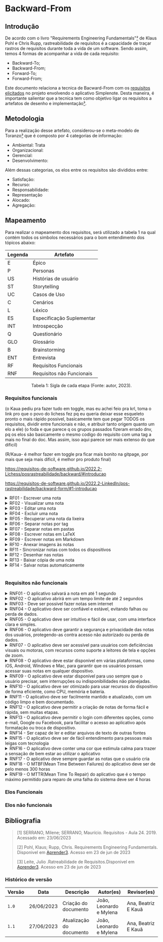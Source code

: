 # Backward-From
## Introdução
De acordo com o livro "Requirements Engineering Fundamentals"[²](#ancora2) de Klaus Pohl e Chris Rupp, rastreabilidade
de requisitos é a capacidade de traçar rastros de requisitos durante toda a vida de um software.
Sendo assim, temos 4 formas de acompanhar a vida de cada requisito:

- Backward-To;
- Backward-From;
- Forward-To;
- Forward-From;

Este documento relaciona a tecnica de Bacward-From com os [requisitos
elicitados](https://requisitos-de-software.github.io/2023.1-Simplenote/elicitacao/storytelling/) no projeto envolvendo o
aplicativo Simplenote. Desta maneira, é importante
salientar que a tecnica tem como objetivo ligar os requisitos a artefatos de desenho e implementação[³](#ancora3).

## Metodologia
Para a realização desse artefato, considerou-se o meta-modelo de Toranzo[³](#ancora3) que é composto por 4 categorias de informação:
- Ambiental: Trata 
- Organizacional:
- Gerencial:
- Desenvolvimento:

Além dessas categorias, os elos entre os requisitos são divididos entre:
- Satisfação:
- Recurso:
- Responsabilidade:
- Representação
- Alocado:
- Agregação:

## Mapeamento
Para realizar o mapeamento dos requisitos, será utilizado a tabela 1 na qual contém todos os simbolos necessários para o
bom entendimento dos tópicos abaixo:

<center>

  | Legenda | Artefato                  |
  | ------- | ------------------------- |
  | E       | Épico                     |
  | P       | Personas                  |
  | US      | Histórias de usuário      |
  | ST      | Storytelling              |
  | UC      | Casos de Uso              |
  | C       | Cenários                  |
  | L       | Léxico                    |
  | ES      | Especificação Suplementar |
  | INT     | Introspecção              |
  | Q       | Questionário              |
  | GLO     | Glossário                 |
  | B       | Brainstorming             |
  | ENT     | Entrevista                |
  | RF      | Requisitos Funcionais     |
  | RNF     | Requisitos não Funcionais |

</center>

<div style="text-align: center">
  <p> Tabela 1: Sigla de cada etapa (Fonte: autor, 2023).</p>
</div>

### Requisitos funcionais

(o Kaua pediu pra fazer tudo em toggle, mas eu achei feio pra krl, toma o link pro que o povo do lichess fez pq eu queria deixar esse esqueleto pronto o mais rápido possivel, basicamente tem que pegar TODOS os requisitos, dividir entre funcionais e não, e atribuir tanto origem quanto um elo a ele)
(o foda e que parece q os grupos passados fizeram errado dnv, pq os elos são basicamente o mesmo codigo do requisito com uma tag a mais no final do doc.
Mas assim, isso aqui parece ser mais extenso do que dificil)

(R/Kaua- é melhor fazer em toggle pra ficar mais bonito na gitpage, por mais que seja mais dificil, é melhor pro produto final)

https://requisitos-de-software.github.io/2022.2-Lichess/posrastreabilidade/backward/#introducao

https://requisitos-de-software.github.io/2022.2-LinkedIn/pos-rastreabilidade/backward-form/#1-introducao

<details>
  <summary>RF01 - Escrever uma nota</summary>

  <table>
    <thead>
      <tr>
        <th>Tópico</th>
        <th>Referência</th>
      </tr>
    </thead>
    <tbody>
      <tr>
        <td>Origem</td>
        <td><a href="https://requisitos-de-software.github.io/2023.1-Simplenote/modelagem/agil/backlog/">E1</a></td>
      </tr>
      <tr>
        <td>Elo</td>
        <td>EF01
        </td>
      
    
  </table>

  <p>Tabela 2: Requisito funcional 1 (Fonte: Autores, 2023).</p>

</details>

<details>
  <summary>RF02 - Visualizar uma nota</summary>

  <table>
    <thead>
      <tr>
        <th>Tópico</th>
        <th>Referência</th>
      </tr>
    </thead>
    <tbody>
      <tr>
        <td>Origem</td>
        <td></td>
      </tr>
      <tr>
        <td>Elo</td>
        <td>EF02
        </td>
      </tr>
      
  </table>


  <p>Tabela 3: Requisito funcional 2 (Fonte: Autores, 2023).</p>

</details>

<details>
  <summary>RF03 - Editar uma nota</summary>

  <table>
    <thead>
      <tr>
        <th>Tópico</th>
        <th>Referência</th>
      </tr>
    </thead>
    <tbody>
      <tr>
        <td>Origem</td>
        <td></td>
      </tr>
      <tr>
        <td>Elo</td>
        <td>EF03</a>
        </td>
      </tr>
      
  </table>


  <p>Tabela 4: Requisito funcional 3 (Fonte: Autores, 2023).</p>

</details>

<details>
  <summary>RF04 - Excluir uma nota</summary>

  <table>
    <thead>
      <tr>
        <th>Tópico</th>
        <th>Referência</th>
      </tr>
    </thead>
    <tbody>
      <tr>
        <td>Origem</td>
        <td></td>
      </tr>
      <tr>
        <td>Elo</td>
        <td>EF04
        </td>
      </tr>
      
  </table>


  <p>Tabela 5: Requisito funcional 4 (Fonte: Autores, 2023).</p>

</details>

<details>
  <summary>RF05 - Recuperar uma nota da lixeira</summary>

  <table>
    <thead>
      <tr>
        <th>Tópico</th>
        <th>Referência</th>
      </tr>
    </thead>
    <tbody>
      <tr>
        <td>Origem</td>
        <td></td>
      </tr>
      <tr>
        <td>Elo</td>
        <td>EF05
        </td>
      </tr>
      
  </table>


  <p>Tabela 6: Requisito funcional 5 (Fonte: Autores, 2023).</p>

</details>

<details>
  <summary>RF06 - Separar notas por tag</summary>

  <table>
    <thead>
      <tr>
        <th>Tópico</th>
        <th>Referência</th>
      </tr>
    </thead>
    <tbody>
      <tr>
        <td>Origem</td>
        <td></td>
      </tr>
      <tr>
        <td>Elo</td>
        <td>EF06
        </td>
      </tr>
      
  </table>


  <p>Tabela 7: Requisito funcional 6 (Fonte: Autores, 2023).</p>

</details>

<details>
  <summary>RF07 - Separar notas em pastas</summary>

  <table>
    <thead>
      <tr>
        <th>Tópico</th>
        <th>Referência</th>
      </tr>
    </thead>
    <tbody>
      <tr>
        <td>Origem</td>
        <td><</td>
      </tr>
      <tr>
        <td>Elo</td>
        <td>EF07
        </td>
      </tr>
      
  </table>


  <p>Tabela 8: Requisito funcional 7 (Fonte: Autores, 2023).</p>

</details>

<details>
  <summary>RF08 - Escrever notas em LaTeX</summary>

  <table>
    <thead>
      <tr>
        <th>Tópico</th>
        <th>Referência</th>
      </tr>
    </thead>
    <tbody>
      <tr>
        <td>Origem</td>
        <td></td>
      </tr>
      <tr>
        <td>Elo</td>
        <td>EF08</a>
        </td>
      </tr>
      
  </table>

  <p>Tabela 9: Requisito funcional 8 (Fonte: Autores, 2023).</p>

</details>

<details>
  <summary>RF09 - Escrever notas em Markdown</summary>

  <table>
    <thead>
      <tr>
        <th>Tópico</th>
        <th>Referência</th>
      </tr>
    </thead>
    <tbody>
      <tr>
        <td>Origem</td>
        <td></td>
      </tr>
      <tr>
        <td>Elo</td>
        <td>EF09</a>
        </td>
      </tr>
      
  </table>


  <p>Tabela 10: Requisito funcional 9 (Fonte: Autores, 2023).</p>

</details>

<details>
  <summary>RF10 - Anexar imagens às notas</summary>

  <table>
    <thead>
      <tr>
        <th>Tópico</th>
        <th>Referência</th>
      </tr>
    </thead>
    <>
      <tr>
        <td>Origem</td>
        <td></td>
      </tr>
      <tr>
        <td>Elo</td>
        <td>EF10</a>
        </td>
      </tr>
      
    
  </table>

  <p>Tabela 11: Requisito funcional 10 (Fonte: Autores, 2023).</p>

</details>

<details>
  <summary>RF11 - Sincronizar notas com todos os dispositivos</summary>

  <table>
    <thead>
      <tr>
        <th>Tópico</th>
        <th>Referência</th>
      </tr>
    </thead>
    <tbody>
      <tr>
        <td>Origem</td>
        <td></td>
      </tr>
      <tr>
        <td>Elo</td>
        <td>EF11
        </td>
      </tr>
      
  </table>

  <p>Tabela 12: Requisito funcional 11 (Fonte: Autores, 2023).</p>

</details>

<details>
  <summary>RF12 - Desenhar nas notas</summary>

  <table>
    <thead>
      <tr>
        <th>Tópico</th>
        <th>Referência</th>
      </tr>
    </thead>
    <tbody>
      <tr>
        <td>Origem</td>
        <td></td>
      </tr>
      <tr>
        <td>Elo</td>
        <td>EF12</a>
        </td>
      </tr>
      
  </table>

  <p>Tabela 13: Requisito funcional 12 (Fonte: Autores, 2023).</p>

</details>

<details>
  <summary>RF13 - Baixar cópia de uma nota</summary>

  <table>
    <thead>
      <tr>
        <th>Tópico</th>
        <th>Referência</th>
      </tr>
    </thead>
    <tbody>
      <tr>
        <td>Origem</td>
        <td></td>
      </tr>
      <tr>
        <td>Elo</td>
        <td>EF13</a>
        </td>
      </tr>
      
  </table>

  <p>Tabela 14: Requisito funcional 13 (Fonte: Autores, 2023).</p>

</details>

<details>
  <summary>RF14 - Salvar notas automaticamente</summary>

  <table>
    <thead>
      <tr>
        <th>Tópico</th>
        <th>Referência</th>
      </tr>
    </thead>
    <tbody>
      <tr>
        <td>Origem</td>
        <td></td>
      </tr>
      <tr>
        <td>Elo</td>
        <td>EF14
        </td>
      </tr>
      
  </table>

  <p>Tabela 15: Requisito funcional 14 (Fonte: Autores, 2023).</p>

</details>

<br>

### Requisitos não funcionais

<details>
  <summary> RNF01 - O aplicativo salvará a nota em até 1 segundo</summary>
  <table>
    <tr>
      <th>Tópico</th>
      <th>Referência</th>
    </tr>
    <tr>
      <td>Origem</td>
      <td></td>
    </tr>
    <tr>
      <td>Elo</td>
      <td>ENF01
      </td>
    </tr>
    
  </table>

  <p> Tabela 16: Requisito não-funcional 1 (Fonte: Autores, 2023).</p>

</details>

<details>
  <summary> RNF02 - O aplicativo abrirá em um tempo limite de até 2 segundos</summary>

  <table>
    <tr>
      <th>Tópico</th>
      <th>Referência</th>
    </tr>
    <tr>
      <td>Origem</td>
      <td></td>
    </tr>
    <tr>
      <td>Elo</td>
      <td>ENF02
      </td>
    </tr>
    
  </table>

  <p> Tabela 17: Requisito não-funcional 2 (Fonte: Autores, 2023).</p>

</details>

<details>
  <summary> RNF03 - Deve ser possível fazer notas sem internet</summary>

  <table>
    <tr>
      <th>Tópico</th>
      <th>Referência</th>
    </tr>
    <tr>
      <td>Origem</td>
      <td></td>
    </tr>
    <tr>
      <td>Elo</td>
      <td>ENF03
      </td>
    </tr>
    
  </table>


  <p> Tabela 18: Requisito não-funcional 3 (Fonte: Autores, 2023).</p>

</details>

<details>
  <summary> RNF04 - O aplicativo deve ser confiável e estável, evitando falhas ou perda de dados.</summary>

  <table>
    <tr>
      <th>Tópico</th>
      <th>Referência</th>
    </tr>
    <tr>
      <td>Origem</td>
      <td></td>
    </tr>
    <tr>
      <td>Elo</td>
      <td>ENF04
      </td>
    </tr>
  </table>


  <p> Tabela 19: Requisito não-funcional 4 (Fonte: Autores, 2023).</p>

</details>

<details>
  <summary> RNF05 - O aplicativo deve ser intuitivo e fácil de usar, com uma interface clara e simples.</summary>

  <table>
    <tr>
      <th>Tópico</th>
      <th>Referência</th>
    </tr>
    <tr>
      <td>Origem</td>
      <td></td>
    </tr>
    <tr>
      <td>Elo</td>
      <td>ENF05
      </td>
    </tr>
    
  </table>

  <p> Tabela 20: Requisito não-funcional 5 (Fonte: Autores, 2023).</p>
</details>

<details>
  <summary> RNF06 - O aplicativo deve garantir a segurança e privacidade das notas dos usuários, protegendo-as contra
    acesso não autorizado ou perda de dados.</summary>

  <table>
    <tr>
      <th>Tópico</th>
      <th>Referência</th>
    </tr>
    <tr>
      <td>Origem</td>
      <td></td>
    </tr>
    <tr>
      <td>Elo</td>
      <td>ENF06
      </td>
    </tr>
    
  </table>

  <p> Tabela 21: Requisito não-funcional 6 (Fonte: Autores, 2023).</p>
</details>

<details>
  <summary> RNF07 - O aplicativo deve ser acessível para usuários com deficiências visuais ou motoras, com recursos como
    suporte a leitores de tela e opções de zoom.</summary>

  <table>
    <tr>
      <th>Tópico</th>
      <th>Referência</th>
    </tr>
    <tr>
      <td>Origem</td>
      <td></td>
    </tr>
    <tr>
      <td>Elo</td>
      <td>ENF07
      </td>
    </tr>
    
  </table>

  <p> Tabela 22: Requisito não-funcional 7 (Fonte: Autores, 2023).</p>
</details>

<details>
  <summary> RNF08 - O aplicativo deve estar disponível em várias plataformas, como iOS, Android, Windows e Mac, para
    garantir que os usuários possam acessar suas notas em qualquer dispositivo.</summary>

  <table>
    <tr>
      <th>Tópico</th>
      <th>Referência</th>
    </tr>
    <tr>
      <td>Origem</td>
      <td></td>
    </tr>
    <tr>
      <td>Elo</td>
      <td>ENF08
      </td>
    </tr>
    
  </table>

  <p> Tabela 23: Requisito não-funcional 8 (Fonte: Autores, 2023).</p>
</details>

<details>
  <summary> RNF09 - O aplicativo deve estar disponível para uso sempre que o usuário precisar, sem interrupções ou
    indisponibilidades não planejadas.</summary>

  <table>
    <thead>
      <tr>
        <th>Tópico</th>
        <th>Referência</th>
      </tr>
    </thead>
    <tbody>
      <tr>
        <td>Origem</td>
        <td></td>
      </tr>
      <tr>
        <td>Elo</td>
        <td>ENF09
        </td>
      </tr>
        </table>

  <p> Tabela 24: Requisito não-funcional 9 (Fonte: Autores, 2023).</p>
</details>

<details>
  <summary> RNF10 - O aplicativo deve ser otimizado para usar recursos do dispositivo de forma eficiente, como CPU,
    memória e bateria.</summary>

  <table>
    <tr>
      <th>Tópico</th>
      <th>Referência</th>
    </tr>
    <tr>
      <td>Origem</td>
      <td></td>
    </tr>
    <tr>
      <td>Elo</td>
      <td>ENF10
      </td>
    </tr>
    </table>

  <p> Tabela 25: Requisito não-funcional 10 (Fonte: Autores, 2023).</p>
</details>

<details>
  <summary> RNF11 - O aplicativo deve ser facilmente mantido e atualizado, com um código limpo e bem documentado.
  </summary>

  <table>
    <thead>
      <tr>
        <th>Tópico</th>
        <th>Referência</th>
      </tr>
    </thead>
    <tbody>
      <tr>
        <td>Origem</td>
        <td></td>
      </tr>
      <tr>
        <td>Elo</td>
        <td>ENF11
        </td>
      </tr>
      </table>

  <p> Tabela 26: Requisito não-funcional 11 (Fonte: Autores, 2023).</p>
</details>

<details>
  <summary> RNF12 - O aplicativo deve permitir a criação de notas de forma fácil e rápida, sem muitas etapas.</summary>

  <table>
    <tr>
      <th>Tópico</th>
      <th>Referência</th>
    </tr>
    <tr>
      <td>Origem</td>
      <td></td>
    </tr>
    <tr>
      <td>Elo</td>
      <td>ENF12
      </td>
    </tr>
  </table>

  <p> Tabela 27: Requisito não-funcional 12 (Fonte: Autores, 2023).</p>
</details>

<details>
  <summary> RNF13 - O aplicativo deve permitir o login com diferentes opções, como e-mail, Google ou Facebook, para
    facilitar o acesso ao aplicativo após formatação ou troca de dispositivo.</summary>

  <table>
    <tr>
      <th>Tópico</th>
      <th>Referência</th>
    </tr>
    <tr>
      <td>Origem</td>
      <td></td>
    </tr>
    <tr>
      <td>Elo</td>
      <td>ENF13</td>
    </tr>
    </table>

  <p> Tabela 28: Requisito não-funcional 13 (Fonte: Autores, 2023).</p>
</details>

<details>
  <summary> RNF14 - Ser capaz de ler e editar arquivos de texto de outras fontes</summary>

  <table>
    <tr>
      <th>Tópico</th>
      <th>Referência</th>
    </tr>
    <tr>
      <td>Origem</td>
      <td></td>
    </tr>
    <tr>
      <td>Elo</td>
      <td>ENF14 </td>
    </tr>
  </table>

  <p> Tabela 29: Requisito não-funcional 14 (Fonte: Autores, 2023).</p>
</details>

<details>
  <summary> RNF15 - O aplicativo deve ser de fácil entendimento para pessoas mais leigas com tecnologia</summary>

  <table>
    <tr>
      <th>Tópico</th>
      <th>Referência</th>
    </tr>
    <tr>
      <td>Origem</td>
      <td></td>
    </tr>
    <tr>
      <td>Elo</td>
      <td>ENF15
      </td>
    </tr>
  </table>

  <p> Tabela 30: Requisito não-funcional 15 (Fonte: Autores, 2023).</p>
</details>

<details>
  <summary> RNF16 - O aplicativo deve conter uma cor que estimula calma para trazer a sensação de bem estar ao utilizar o aplicativo</summary>
  <table>
    <tr>
      <th>Tópico</th>
      <th>Referência</th>
    </tr>
    <tr>
      <td>Origem</td>
      <td></td>
    </tr>
    <tr>
      <td>Elo</td>
      <td>ENF16</td>
    </tr>
  </table>

  <p> Tabela 31: Requisito não-funcional 16 (Fonte: Autores, 2023).</p>
</details>

<details>
  <summary> RNF17 - O aplicativo deve sempre guardar as notas que o usuário cria</summary>
  <table>
    <tr>
      <th>Tópico</th>
      <th>Referência</th>
    </tr>
    <tr>
      <td>Origem</td>
      <td></td>
    </tr>
    <tr>
      <td>Elo</td>
      <td>ENF17</td>
    </tr>
  </table>

  <p> Tabela 32: Requisito não-funcional 17 (Fonte: Autores, 2023).</p>
</details>

<details>
  <summary> RNF18 - O MTBF(Mean Time Between Failures) do aplicativo deve ser de pelo menos 300 horas</summary>
  <table>
    <tr>
      <th>Tópico</th>
      <th>Referência</th>
    </tr>
    <tr>
      <td>Origem</td>
      <td></tr>
    <tr>
      <td>Elo</td>
      <td>ENF18</td>
    </tr>
  </table>

  <p> Tabela 33: Requisito não-funcional 18 (Fonte: Autores, 2023).</p>
</details>

<details>
  <summary> RNF19 - O MTTR(Mean Time To Repair) do aplicativo que é o tempo máximo permitido para reparo de uma falha do sistema deve ser 4 horas</summary>
  <table>
    <tr>
      <th>Tópico</th>
      <th>Referência</th>
    </tr>
    <tr>
      <td>Origem</td>
      <td></tr>
    <tr>
      <td>Elo</td>
      <td>ENF19</td>
    </tr>
  </table>

  <p> Tabela 33: Requisito não-funcional 18 (Fonte: Autores, 2023).</p>
</details>

### Elos Funcionais

### Elos não funcionais

## Bibliografia
> [1] SERRANO, Milene; SERRANO, Maurício. Requisitos - Aula 24. 2019. Acessado em: 23/06/2023 </br>
>
> [2] Pohl, Klaus; Rupp, Chris. Requirements Engineering Fundamentals. Disponivel em
[Aprender3](https://aprender3.unb.br/pluginfile.php/2523174/mod_resource/content/2/Rastreabilidade.pdf). Acesso em 23 de
jun de 2023 </br>
>
> [3] Leite, Julio .Ratreabilidade de Requisitos.Disponivel em
[Aprender3](https://aprender3.unb.br/pluginfile.php/2523175/mod_resource/content/3/05_20_sayao.pdf ). Acesso em 23 de
jun de 2023</br>


### Histórico de versão

| Versão | Data       | Descrição                | Autor(es)               | Revisor(es)         |
| ------ | ---------- | ------------------------ | ----------------------- | ------------------- |
| `1.0`  | 26/06/2023 | Criação do documento     | João, Leonardo e Mylena | Ana, Beatriz E Kauã |
| `1.1`  | 27/06/2023 | Atualização do documento | João, Leonardo e Mylena | Ana, Beatriz E Kauã |
